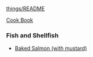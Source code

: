 [things/README](https://github.com/vmsmith/things/blob/master/README.md)

[Cook Book](https://github.com/vmsmith/CookBook/blob/master/README.md)

### Fish and Shellfish    

* [Baked Salmon (with mustard)](https://github.com/vmsmith/CookBook/blob/master/fish_salmon_baked.md)
